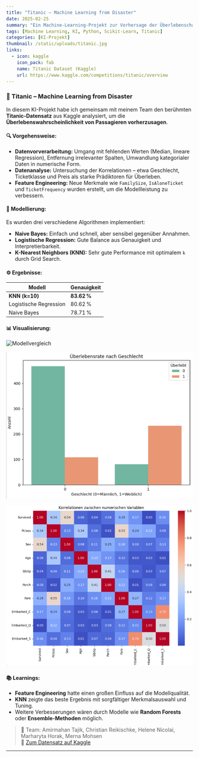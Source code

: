 ```yaml
---
title: "Titanic – Machine Learning from Disaster"
date: 2025-02-25
summary: "Ein Machine-Learning-Projekt zur Vorhersage der Überlebenschancen von Titanic-Passagieren mit Fokus auf Datenanalyse, Feature Engineering und Modellauswahl."
tags: [Machine Learning, KI, Python, Scikit-Learn, Titanic]
categories: [KI-Projekt]
thumbnail: /static/uploads/titanic.jpg
links:
  - icon: kaggle
    icon_pack: fab
    name: Titanic Dataset (Kaggle)
    url: https://www.kaggle.com/competitions/titanic/overview
---
```


### 🧠 Titanic – Machine Learning from Disaster

In diesem KI-Projekt habe ich gemeinsam mit meinem Team den berühmten **Titanic-Datensatz** aus Kaggle analysiert, um die **Überlebenswahrscheinlichkeit von Passagieren vorherzusagen**.

#### 🔍 Vorgehensweise:
- **Datenvorverarbeitung:** Umgang mit fehlenden Werten (Median, lineare Regression), Entfernung irrelevanter Spalten, Umwandlung kategorialer Daten in numerische Form.
- **Datenanalyse:** Untersuchung der Korrelationen – etwa Geschlecht, Ticketklasse und Preis als starke Prädiktoren für Überleben.
- **Feature Engineering:** Neue Merkmale wie `FamilySize`, `IsAloneTicket` und `TicketFrequency` wurden erstellt, um die Modellleistung zu verbessern.

#### 🧪 Modellierung:
Es wurden drei verschiedene Algorithmen implementiert:
- **Naive Bayes:** Einfach und schnell, aber sensibel gegenüber Annahmen.
- **Logistische Regression:** Gute Balance aus Genauigkeit und Interpretierbarkeit.
- **K-Nearest Neighbors (KNN):** Sehr gute Performance mit optimalem `k` durch Grid Search.

#### ⚙️ Ergebnisse:
| Modell                | Genauigkeit |
|-----------------------|-------------|
| **KNN (k=10)**        | **83.62 %** |
| Logistische Regression| 80.62 %     |
| Naive Bayes           | 78.71 %     |

#### 📊 Visualisierung:

![Modellvergleich](https://mahntk.github.io/uploads/modellvergleich_gridsearch.png)

![Überlebensrate](/static/uploads/ueberlebensrate.png)

![Korrelationen](/static/uploads/korrelation.png)



#### 📚 Learnings:
- **Feature Engineering** hatte einen großen Einfluss auf die Modellqualität.
- **KNN** zeigte das beste Ergebnis mit sorgfältiger Merkmalsauswahl und Tuning.
- Weitere Verbesserungen wären durch Modelle wie **Random Forests** oder **Ensemble-Methoden** möglich.

> 👥 Team: Amirmahan Tajik, Christian Reikischke, Helene Nicolai, Marharyta Horak, Merna Mohsen  
> 🔗 [Zum Datensatz auf Kaggle](https://www.kaggle.com/competitions/titanic/overview)
---